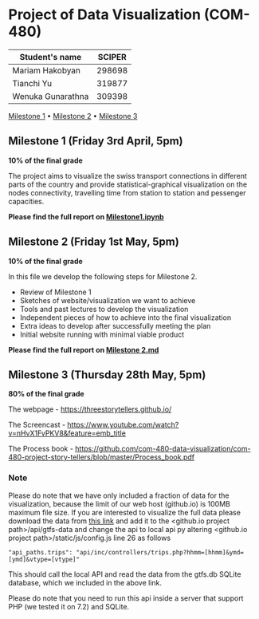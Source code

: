 # Project of Data Visualization (COM-480)

| Student's name | SCIPER |
| -------------- | ------ |
| Mariam Hakobyan | 298698 |
| Tianchi Yu | 319877 |
| Wenuka Gunarathna | 309398 |

[Milestone 1](#milestone-1-friday-3rd-april-5pm) • [Milestone 2](#milestone-2-friday-1st-may-5pm) • [Milestone 3](#milestone-3-thursday-28th-may-5pm)

## Milestone 1 (Friday 3rd April, 5pm)

**10% of the final grade**

The project aims to visualize the swiss transport connections in different parts of the country and provide statistical-graphical visualization on the nodes connectivity, travelling time from station to station and pessenger capacities.

**Please find the full report on [Milestone1.ipynb](https://github.com/com-480-data-visualization/com-480-project-story-tellers/blob/master/Milestone%201.ipynb)**

## Milestone 2 (Friday 1st May, 5pm)

**10% of the final grade**

In this file we develop the following steps for Milestone 2.

* Review of Milestone 1
* Sketches of website/visualization we want to achieve
* Tools and past lectures to develop the visualization
* Independent pieces of how to achieve into the final visualization
* Extra ideas to develop after successfully meeting the plan
* Initial website running with minimal viable product

**Please find the full report on [Milestone 2.md](https://github.com/com-480-data-visualization/com-480-project-story-tellers/blob/master/Milestone%202.md)**

## Milestone 3 (Thursday 28th May, 5pm)

**80% of the final grade**

The webpage - https://threestorytellers.github.io/

The Screencast - https://www.youtube.com/watch?v=nHvX1FvPKV8&feature=emb_title

The Process book - https://github.com/com-480-data-visualization/com-480-project-story-tellers/blob/master/Process_book.pdf

### Note
Please do note that we have only included a fraction of data for the visualization, because the limit of our web host (github.io) is 100MB maximum file size. If you are interested to visualize the full data please download the data from [this link](https://drive.google.com/open?id=1nLsCipYOiNJrqZbq53XUXr9dTu-JL1bf) and add it to the <github.io project path>/api/gtfs-data and change the api to local api py altering  <github.io project path>/static/js/config.js line 26 as follows
```
"api_paths.trips": "api/inc/controllers/trips.php?hhmm=[hhmm]&ymd=[ymd]&vtype=[vtype]"
```
This should call the local API and read the data from the gtfs.db SQLite database, which we included in the above link.

Please do note that you need to run this api inside a server that support PHP (we tested it on 7.2) and SQLite.
